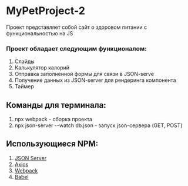 # MyPetProject-2

Проект представляет собой сайт о здоровом питании с функциональностью на JS

### Проект обладает следующим функционалом:
1) Слайды
2) Калькулятор калорий
3) Отправка заполненной формы для связи в JSON-serve
4) Получение данных из JSON-server для рендеринга компонента
5) Таймер

## Команды для терминала:
1) npx webpack - сборка проекта 
2) npx json-server --watch db.json - запуск json-сервера (GET, POST)

## Использующиеся NPM:
1) [JSON Server](https://github.com/typicode/json-server)
2) [Axios](https://github.com/axios/axios)
3) [Webpack](https://github.com/webpack/webpack)
4) [Babel](https://github.com/babel/babel)


